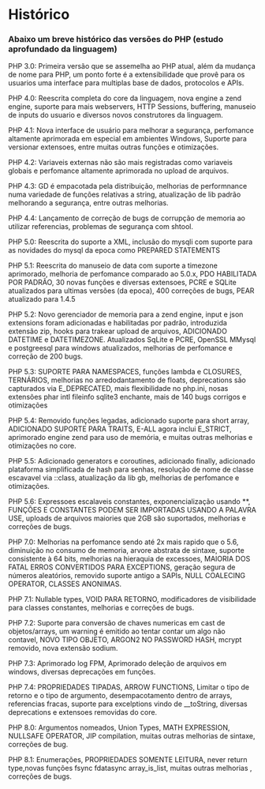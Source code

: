 # Histórico
### Abaixo um breve histórico das versões do PHP (estudo aprofundado da linguagem)

PHP 3.0: Primeira versão que se assemelha ao PHP atual, além da mudança de nome para PHP, um ponto forte é a extensibilidade que provê para os usuarios uma interface para multiplas base de dados, protocolos e APIs.

PHP 4.0: Reescrita completa do core da linguagem, nova engine a zend engine, suporte para mais webservers, HTTP Sessions, buffering, manuseio de inputs do usuario e diversos novos construtores da linguagem.

PHP 4.1: Nova interface de usuário para melhorar a segurança, perfomance altamente aprimorada em especial em ambientes Windows, Suporte para versionar extensoes, entre muitas outras funções e otimizações.

PHP 4.2: Variaveis externas não são mais registradas como variaveis globais e perfomance altamente aprimorada no upload de arquivos.

PHP 4.3: GD é empacotada pela distribuição, melhorias de performnance numa variedade de funções relativas a string, atualização de lib padrão melhorando a segurança, entre outras melhorias.

PHP 4.4: Lançamento de correção de bugs de corrupção de memoria ao utilizar referencias, problemas de segurança com shtool.

PHP 5.0: Reescrita do suporte a XML, inclusão do mysqli com suporte para as novidades do mysql da epoca como PREPARED STATEMENTS

PHP 5.1: Reescrita do manuseio de data com suporte a timezone aprimorado, melhoria de perfomance comparado ao 5.0.x, PDO HABILITADA POR PADRÃO, 30 novas funções e diversas extensoes, PCRE e SQLite atualizados para ultimas versões (da epoca), 400 correções de bugs, PEAR atualizado para 1.4.5

PHP 5.2: Novo gerenciador de memoria para a zend engine, input e json extensions foram adicionadas e habilitadas por padrão, introduzida extensão zip, hooks para trakear upload de arquivos, ADICIONADO DATETIME e DATETIMEZONE. Atualizados SqLite e PCRE, OpenSSL MMysql e postgreesql para windows atualizados, melhorias de perfomance e correção de 200 bugs.

PHP 5.3: SUPORTE PARA NAMESPACES, funções lambda e CLOSURES, TERNÁRIOS, melhorias no arredodantamento de floats, deprecations são capturados via E_DEPRECATED, mais flexibilidade no php.ini, nosas extensões phar intl fileinfo sqlite3 enchante, mais de 140 bugs corrigos e otimizações

PHP 5.4: Removido funções legadas, adicionado suporte para short array, ADICIONADO SUPORTE PARA TRAITS, E-ALL agora inclui E_STRICT, aprimorado engine zend para uso de memória, e muitas outras melhorias e otimizações no core.

PHP 5.5: Adicionado generators e coroutines, adicionado finally, adicionado plataforma simplificada de hash para senhas, resolução de nome de classe escavavel via ::class, atualização da lib gb, melhorias de perfomance e otimizações.

PHP 5.6: Expressoes escalaveis constantes, exponencialização usando **, FUNÇÕES E CONSTANTES PODEM SER IMPORTADAS USANDO A PALAVRA USE, uploads de arquivos maiories que 2GB são suportados, melhorias e correções de bugs.

PHP 7.0: Melhorias na perfomance sendo até 2x mais rapido que o 5.6, diminuição no consumo de memoria, arvore abstrata de sintaxe, suporte consistente à 64 bits, melhorias na hieraquia de excessoes, MAIORIA DOS FATAL ERROS CONVERTIDOS PARA EXCEPTIONS, geração segura de números aleatórios, removido suporte antigo a SAPIs, NULL COALECING OPERATOR, CLASSES ANONIMAS.

PHP 7.1: Nullable types, VOID PARA RETORNO, modificadores de visibilidade para classes constantes, melhorias e correções de bugs.

PHP 7.2: Suporte para conversão de chaves numericas em cast de objetos/arrays, um warning é emitido ao tentar contar um algo não contavel, NOVO TIPO OBJETO, ARGON2 NO PASSWORD HASH, mcrypt removido, nova extensão sodium.

PHP 7.3: Aprimorado log FPM, Aprimorado deleção de arquivos em windows, diversas deprecações em funções.

PHP 7.4: PROPRIEDADES TIPADAS, ARROW FUNCTIONS, Limitar o tipo de retorno e o tipo de argumento, desempacotamento dentro de arrays, referencias fracas, suporte para excelptions vindo de __toString, diversas deprecations e extensoes removidas do core.

PHP 8.0: Argumentos nomeados, Union Types, MATH EXPRESSION, NULLSAFE OPERATOR, JIP compilation, muitas outras melhorias de sintaxe, correções de bug.

PHP 8.1: Enumerações, PROPRIEDADES SOMENTE LEITURA, never return type,novas funções fsync fdatasync array_is_list, muitas outras melhorias , correções de bugs.




